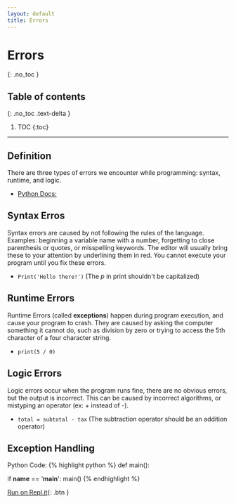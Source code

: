```yaml
---
layout: default
title: Errors
---
```


# Errors
{: .no_toc }
## Table of contents
{: .no_toc .text-delta }

1. TOC
{:toc}

---

## Definition
There are three types of errors we encounter while programming: syntax, runtime, and logic. 
- [Python Docs: ]()

## Syntax Erros
Syntax errors are caused by not following the rules of the language. Examples: beginning a variable name with a number, forgetting to close parenthesis or quotes, or misspelling keywords. The editor will usually bring these to your attention by underlining them in red. You cannot execute your program until you fix these errors.
- ```Print('Hello there!')``` (The *p* in print shouldn't be capitalized)

## Runtime Errors
Runtime Errors (called **exceptions**) happen during program execution, and cause your program to crash. They are caused by asking the computer something it cannot do, such as division by zero or trying to access the 5th character of a four character string.
- ```print(5 / 0)```

## Logic Errors
Logic errors occur when the program runs fine, there are no obvious errors, but the output is incorrect. This can be caused by incorrect algorithms, or mistyping an operator (ex: + instead of -).
- ```total = subtotal - tax``` (The subtraction operator should be an addition operator)

## Exception Handling

Python Code:
{% highlight python %}
def main():

    
if __name__ == '__main__':
    main()
{% endhighlight %}

[Run on Repl.it](https://repl.it/@bianca_ruiz/#main.py){: .btn }
